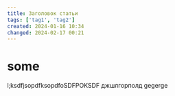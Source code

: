 ```yaml
---
title: Заголовок статьи
tags: ['tag1', 'tag2']
created: 2024-01-16 10:34
changed: 2024-02-17 00:21
---
```

# some
l;ksdfjsopdfksopdfoSDFPOKSDF
джшлгорполд
gegerge
